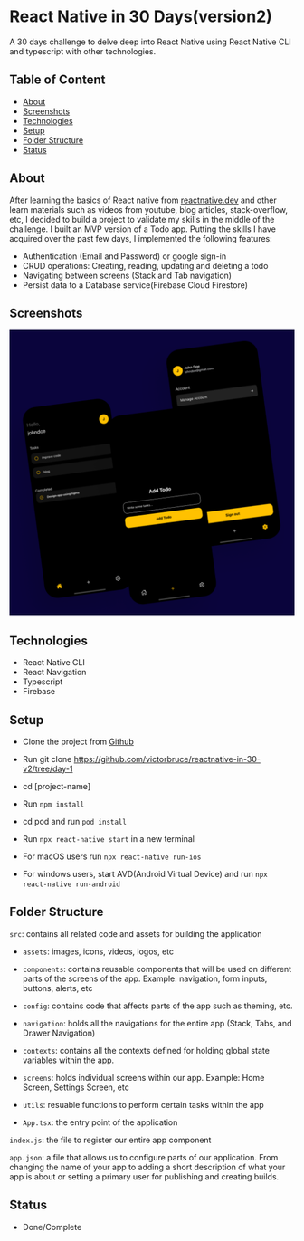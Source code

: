 # React Native in 30 Days(version2)

A 30 days challenge to delve deep into React Native using React Native CLI and typescript with other technologies.

## Table of Content

- [About](#about)
- [Screenshots](#screenshots)
- [Technologies](#technologies)
- [Setup](#setup)
- [Folder Structure](#folder-structure)
- [Status](#status)

## About

After learning the basics of React native from [reactnative.dev](https://reactnative.dev) and other learn materials such as videos from youtube, blog articles, stack-overflow, etc, I decided to build a project to validate my skills in the middle of the challenge. I built an MVP version of a Todo app. Putting the skills I have acquired over the past few days, I implemented the following features:

- Authentication (Email and Password) or google sign-in
- CRUD operations: Creating, reading, updating and deleting a todo
- Navigating between screens (Stack and Tab navigation)
- Persist data to a Database service(Firebase Cloud Firestore)

## Screenshots

![Figma Design](./screenshots/todo-app.png)

## Technologies

- React Native CLI
- React Navigation
- Typescript
- Firebase

## Setup

- Clone the project from [Github](https://github.com/victorbruce/reactnative-in-30-v2/)

- Run git clone https://github.com/victorbruce/reactnative-in-30-v2/tree/day-1

- cd [project-name]

- Run `npm install`

- cd pod and run `pod install`

- Run `npx react-native start` in a new terminal

- For macOS users run `npx react-native run-ios`

- For windows users, start AVD(Android Virtual Device) and run `npx react-native run-android`

## Folder Structure
`src`: contains all related code and assets for building the application

  - `assets`: images, icons, videos, logos, etc

  - `components`: contains reusable components that will be used on different parts of the screens of the app. Example: navigation, form inputs, buttons, alerts, etc

  - `config`: contains code that affects parts of the app such as theming, etc.

  - `navigation`: holds all the navigations for the entire app (Stack, Tabs, and Drawer Navigation)

  - `contexts`: contains all the contexts defined for holding global state variables within the app.

  - `screens`: holds individual screens within our app. Example: Home Screen, Settings Screen, etc

  -  `utils`: resuable functions to perform certain tasks within the app
  - `App.tsx`: the entry point of the application

`index.js`: the file to register our entire app component

`app.json`: a file that allows us to configure parts of our application. From changing the name of your app to adding a short description of what your app is about or setting a primary user for publishing and creating builds.

## Status

- Done/Complete

